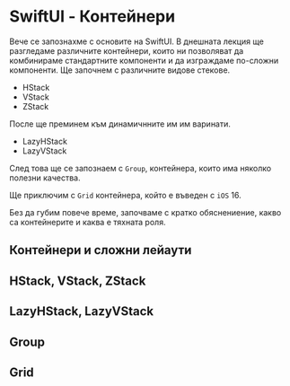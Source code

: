 # SwiftUI - Контейнери

Вече се запознахме с основите на SwiftUI. В днешната лекция ще разгледаме различните контейнери, които ни позволяват да комбинираме стандартните компоненти и да изграждаме по-сложни компоненти. Ще започнем с различните видове стекове. 

* HStack
* VStack
* ZStack

После ще преминем към динамичнните им им варинати. 

* LazyHStack
* LazyVStack

След това ще се запознаем с `Group`, контейнера, които има няколко полезни качества.

Ще приключим с `Grid` контейнера, който е въведен с `iOS` 16.

Без да губим повече време, започваме с кратко обяснениение, какво са контейнерите и каква е тяхната роля.

## Контейнери и сложни лейаути

## HStack, VStack, ZStack

## LazyHStack, LazyVStack

## Group

## Grid